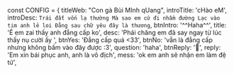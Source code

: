 const CONFIG = {
    titleWeb: "Con gà Bùi MInh qUang",
    introTitle: 'cHào eM',
    introDesc: `Trái đất vốn lạ thường
    Mà sao em cứ đi nhầm đường
    Lạc vào tim anh lẻ loi
    Đằng sau chữ yêu đây là thương`,
    btnIntro: '^^Haha^^',
    title: 'Ê em zai thấy anh đẳng cấp ko',
    desc: 'Phải chăng em đã say ngay từ lúc thấy nụ cười ấy ',
    btnYes: 'Đẳng cấp quá <33',
    btnNo: 'vẫn là đẳng cấp nhưng không bấm vào đây được :3',
    question: 'haha',
    btnReply: '🥰',
    reply: 'Em xin bái phục anh, anh là vô địch',
    mess: 'ok em anh sẽ nhận em làm đệ tử',
